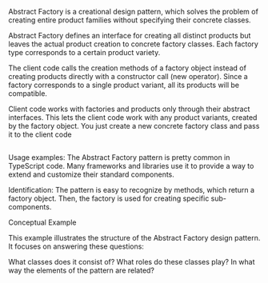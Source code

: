 Abstract Factory is a creational design pattern, which solves the problem of creating entire product families without specifying their concrete classes.

Abstract Factory defines an interface for creating all distinct products but leaves the actual product creation to concrete factory classes. Each factory type corresponds to a certain product variety.

The client code calls the creation methods of a factory object instead of creating products directly with a constructor call (new operator). Since a factory corresponds to a single product variant, all its products will be compatible.

Client code works with factories and products only through their abstract interfaces. This lets the client code work with any product variants, created by the factory object. You just create a new concrete factory class and pass it to the client code


##
Usage examples: The Abstract Factory pattern is pretty common in TypeScript code. Many frameworks and libraries use it to provide a way to extend and customize their standard components.

Identification: The pattern is easy to recognize by methods, which return a factory object. Then, the factory is used for creating specific sub-components.

Conceptual Example

This example illustrates the structure of the Abstract Factory design pattern. It focuses on answering these questions:

What classes does it consist of?
What roles do these classes play?
In what way the elements of the pattern are related?